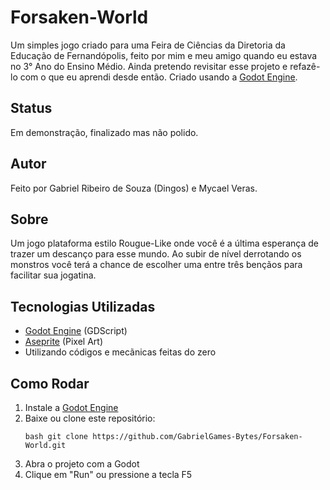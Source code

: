 # Forsaken-World

Um simples jogo criado para uma Feira de Ciências da Diretoria da Educação de Fernandópolis, feito por mim e meu amigo quando eu estava no 3° Ano do Ensino Médio.
Ainda pretendo revisitar esse projeto e refazê-lo com o que eu aprendi desde então.
Criado usando a [Godot Engine](https:://godotengine.org).

## Status
Em demonstração, finalizado mas não polido.

## Autor
Feito por Gabriel Ribeiro de Souza (Dingos) e Mycael Veras.

## Sobre

Um jogo plataforma estilo Rougue-Like onde você é a última esperança de trazer um descanço para esse mundo.
Ao subir de nível derrotando os monstros você terá a chance de escolher uma entre três bençãos para facilitar sua jogatina.

## Tecnologias Utilizadas

- [Godot Engine](https:://godotengine.org) (GDScript)
- [Aseprite](https://www.aseprite.org) (Pixel Art)
- Utilizando códigos e mecãnicas feitas do zero

## Como Rodar

1. Instale a [Godot Engine](https://godotengine.ord/download)
2. Baixe ou clone este repositório:
   ```
   bash git clone https://github.com/GabrielGames-Bytes/Forsaken-World.git
4. Abra o projeto com a Godot
5. Clique em "Run" ou pressione a tecla F5
